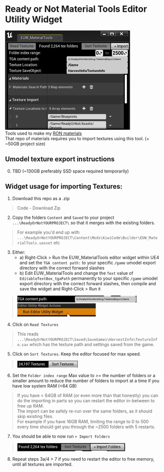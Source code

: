 # Ready or Not Material Tools Editor Utility Widget
![](/readme_images/MaterialTools.jpg)  
Tools used to make my [RON materials](https://github.com/RareKiwi/RONmaterials)  
That repo of materials requires you to import textures using this tool. (+ ~50GB project size)

## Umodel texture export instructions
0. TBD (~130GB preferably SSD space required temporarily)
 
## Widget usage for importing Textures:  
1. Download this repo as a .zip  
> Code - Download Zip  
2. Copy the folders `Content` and `Saved` to your project `...\ReadyOrNotYOURPROJECT\` so that it merges with the existing folders.  
> For example you'd end up with `...\ReadyOrNotYOURPROJECT\Content\Mods\KiwiCode\Builder\EUW_MaterialTools.uasset` etc  
3. Either:  
    * a) Right-Click > Run the EUW_MaterialTools editor widget within UE4 and set the `TGA content path:` to your specific `/game` umodel export directory with the correct forward slashes
	* b) Edit EUW_MaterialTools and change the `Text` value of `EditableTextBox_tgaPath` permanently to your specific `/game` umodel export directory with the correct forward slashes, then compile and save the widget and Right-Click > Run it
> ![](/readme_images/UE4Editor_Q0sojPzfG9.jpg)  
> ![](/readme_images/uhh0zrghs1.jpg)  
4. Click on `Read Textures`  
> This reads `...\ReadyOrNotYOURPROJECT\Saved\SaveGames\HarvestInfo\TextureInfo.sav` which has the texture path and settings saved from the game.
5. Click on `Sort Textures`. Keep the editor focused for max speed.  
> ![](/readme_images/UE4Editor_UpHjIFE5hd.jpg)  
6. Set the `Folder index range` Max value to >= the number of folders or a smaller amount to reduce the number of folders to import at a time if you have low system RAM (<64 GB)  
> If you have < 64GB of RAM (or even more than that honestly) you can do the importing in parts so you can restart the editor in-between to free up RAM.  
> The import can be safely re-run over the same folders, as it should skip existing files.  
> For example if you have 16GB RAM, limiting the range to 0 to 500 every time should get you through the ~2500 folders with 5 restarts.  
7. You should be able to now run `> Import Folders`
> ![](/readme_images/UE4Editor_lXiYVGhezs.jpg)  
8. Repeat steps 3a/4 > 7 if you need to restart the editor to free memory, until all textures are imported.